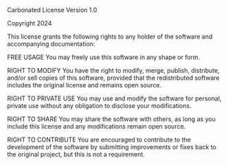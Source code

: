 Carbonated License Version 1.0

Copyright <YOUR NAME> 2024

This license grants the following rights to any holder of the software and accompanying documentation:

FREE USAGE
You may freely use this software in any shape or form.

RIGHT TO MODIFY
You have the right to modify, merge, publish, distribute, and/or sell copies of this software, provided that the redistributed software includes the original license and remains open source.

RIGHT TO PRIVATE USE
You may use and modify the software for personal, private use without any obligation to disclose your modifications.

RIGHT TO SHARE
You may share the software with others, as long as you include this license and any modifications remain open source.

RIGHT TO CONTRIBUTE
You are encouraged to contribute to the development of the software by submitting improvements or fixes back to the original project, but this is not a requirement.